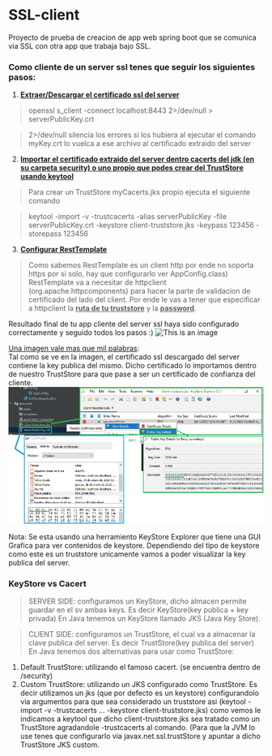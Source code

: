 # SSL-client
Proyecto de prueba de creacion de app web spring boot que se comunica via SSL con otra app que trabaja bajo SSL.

### Como cliente de un server ssl tenes que seguir los siguientes pasos:

1. <ins>**Extraer/Descargar el certificado ssl del server**</ins>  
> openssl s_client -connect localhost:8443 2>/dev/null > serverPublicKey.crt

> 2>/dev/null silencia los errores si los hubiera al ejecutar el comando  
>  myKey.crt lo vuelca a ese archivo al certificado extraido del server

2. <ins>**Importar el certificado extraido del server dentro cacerts del jdk (en su carpeta security) 
o uno propio que podes crear del TrustStore usando keytool**</ins>  

> Para crear un TrustStore myCacerts.jks propio ejecuta el siguiente comando  

> keytool -import -v -trustcacerts -alias serverPublicKey -file serverPublicKey.crt -keystore client-truststore.jks -keypass 123456 -storepass 123456

3. <ins>**Configurar RestTemplate**</ins>
> Como sabemos RestTemplate es un client http por ende no soporta https por si solo, hay que configurarlo ver AppConfig.class)
RestTemplate va a necesitar de httpclient (org.apache.httpcomponents) para hacer la parte de validacion de certificado del lado del client.
Por ende le vas a tener que especificar a httpclient la <ins>**ruta de tu truststore**</ins> y la <ins>**password**</ins>. 

Resultado final de tu app cliente del server ssl haya sido configurado correctamente y seguido todos los pasos :)
![This is an image](https://github.com/estebanbri/ssl-client/blob/master/resultado.png)

<ins>Una imagen vale mas que mil palabras</ins>:  
Tal como se ve en la imagen, el certificado ssl descargado del server contiene la key publica del mismo. Dicho certificado lo importamos dentro de nuestro TrustStore para que pase a ser un certificado de confianza del cliente. 
![This is an image](https://github.com/estebanbri/https-client/blob/master/truststore-detail.png)

Nota: Se esta usando una herramiento KeyStore Explorer que tiene una GUI Grafica para ver contenidos de keystore. Dependiendo del tipo de keystore como este es un truststore unicamente vamos a poder visualizar la key publica del server.

### KeyStore vs Cacert ###
> SERVER SIDE: configuramos un KeyStore, dicho almacen permite guardar en el sv ambas keys. Es decir KeyStore(key publica + key privada)
En Java tenemos un KeyStore llamado JKS (Java Key Store).

> CLIENT SIDE: configuramos un TrustStore, el cual va a almacenar la clave publica del server. Es decir TrustStore(key publica del server)
En Java tenemos dos alternativas para usar como TrustStore:
1. Default TrustStore: utilizando el famoso cacert. (se encuentra dentro de /security)
2. Custom TrustStore: utilizando un JKS configurado como TrustStore. Es decir utilizamos un jks (que por defecto es un keystore) configurandolo via argumentos para que sea considerado un truststore asi (keytool -import -v -trustcacerts ...  -keystore client-truststore.jks) como vemos le indicamos a keytool que dicho client-truststore.jks sea tratado como un TrustStore agradandole -trustcacerts al comando. (Para que la JVM lo use tenes que configurarlo via javax.net.ssl.trustStore y apuntar a dicho TrustStore JKS custom.

